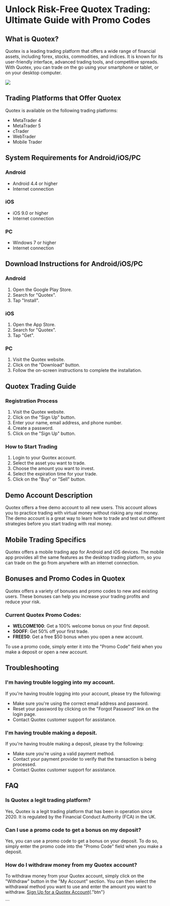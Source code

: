 # Unlock Risk-Free Quotex Trading: Ultimate Guide with Promo Codes

## What is Quotex?

Quotex is a leading trading platform that offers a wide range of
financial assets, including forex, stocks, commodities, and indices. It
is known for its user-friendly interface, advanced trading tools, and
competitive spreads. With Quotex, you can trade on the go using your
smartphone or tablet, or on your desktop computer.

[![](https://static.quotex.io/files/4_en/300_250.jpg)](https://traff.sbs/brokerqxlid)

## Trading Platforms that Offer Quotex

Quotex is available on the following trading platforms:

-   MetaTrader 4
-   MetaTrader 5
-   cTrader
-   WebTrader
-   Mobile Trader

## System Requirements for Android/iOS/PC

### Android

-   Android 4.4 or higher
-   Internet connection

### iOS

-   iOS 9.0 or higher
-   Internet connection

### PC

-   Windows 7 or higher
-   Internet connection

## Download Instructions for Android/iOS/PC

### Android

1.  Open the Google Play Store.
2.  Search for "Quotex".
3.  Tap "Install".

### iOS

1.  Open the App Store.
2.  Search for "Quotex".
3.  Tap "Get".

### PC

1.  Visit the Quotex website.
2.  Click on the "Download" button.
3.  Follow the on-screen instructions to complete the installation.

## Quotex Trading Guide

### Registration Process

1.  Visit the Quotex website.
2.  Click on the "Sign Up" button.
3.  Enter your name, email address, and phone number.
4.  Create a password.
5.  Click on the "Sign Up" button.

### How to Start Trading

1.  Login to your Quotex account.
2.  Select the asset you want to trade.
3.  Choose the amount you want to invest.
4.  Select the expiration time for your trade.
5.  Click on the "Buy" or "Sell" button.

## Demo Account Description

Quotex offers a free demo account to all new users. This account allows
you to practice trading with virtual money without risking any real
money. The demo account is a great way to learn how to trade and test
out different strategies before you start trading with real money.

## Mobile Trading Specifics

Quotex offers a mobile trading app for Android and iOS devices. The
mobile app provides all the same features as the desktop trading
platform, so you can trade on the go from anywhere with an internet
connection.

## Bonuses and Promo Codes in Quotex

Quotex offers a variety of bonuses and promo codes to new and existing
users. These bonuses can help you increase your trading profits and
reduce your risk.

### Current Quotex Promo Codes:

-   **WELCOME100**: Get a 100% welcome bonus on your first deposit.
-   **50OFF**: Get 50% off your first trade.
-   **FREE50**: Get a free \$50 bonus when you open a new account.

To use a promo code, simply enter it into the "Promo Code" field
when you make a deposit or open a new account.

## Troubleshooting

### I\'m having trouble logging into my account.

If you\'re having trouble logging into your account, please try the
following:

-   Make sure you\'re using the correct email address and password.
-   Reset your password by clicking on the "Forgot Password" link
    on the login page.
-   Contact Quotex customer support for assistance.

### I\'m having trouble making a deposit.

If you\'re having trouble making a deposit, please try the following:

-   Make sure you\'re using a valid payment method.
-   Contact your payment provider to verify that the transaction is
    being processed.
-   Contact Quotex customer support for assistance.

## FAQ

### Is Quotex a legit trading platform?

Yes, Quotex is a legit trading platform that has been in operation since
2020. It is regulated by the Financial Conduct Authority (FCA) in the
UK.

### Can I use a promo code to get a bonus on my deposit?

Yes, you can use a promo code to get a bonus on your deposit. To do so,
simply enter the promo code into the "Promo Code" field when you
make a deposit.

### How do I withdraw money from my Quotex account?

To withdraw money from your Quotex account, simply click on the
"Withdraw" button in the "My Account" section. You can then
select the withdrawal method you want to use and enter the amount you
want to withdraw. [Sign Up for a Quotex
Account](\%22https://traff.sbs/brokerqxsignup\%22){."btn"}

\`\`\`

